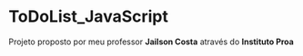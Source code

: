# ToDoList_JavaScript

Projeto proposto por meu professor <b>Jailson Costa</b> através do <b>Instituto Proa</b>
